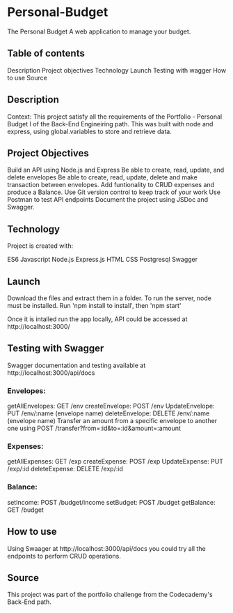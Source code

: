 # Personal-Budget
The Personal Budget
A web application to manage your budget.

## Table of contents
Description
Project objectives
Technology
Launch
Testing with wagger
How to use
Source

## Description
Context: This project satisfy all the requirements of the Portfolio - Personal Budget I of the Back-End Engineiring path. This was built with node and express, using global.variables to store and retrieve data.

## Project Objectives
Build an API using Node.js and Express
Be able to create, read, update, and delete envelopes
Be able to create, read, update, delete and make transaction between envelopes.
Add funtionality to CRUD expenses and produce a Balance.
Use Git version control to keep track of your work
Use Postman to test API endpoints
Document the project using JSDoc and Swagger.

## Technology
Project is created with:

ES6 Javascript
Node.js
Express.js
HTML
CSS
Postgresql
Swagger

## Launch
Download the files and extract them in a folder. To run the server, node must be installed. Run 'npm install to install', then 'npm start'

Once it is intalled run the app locally, API could be accessed at http://localhost:3000/

## Testing with Swagger
Swagger documentation and testing available at http://localhost:3000/api/docs

### Envelopes:
getAllEnvelopes: GET /env
createEnvelope: POST /env
UpdateEnvelope: PUT /env/:name (envelope name)
deleteEnvelope: DELETE /env/:name (envelope name)
Transfer an amount from a specific envelope to another one using POST /transfer?from=:id&to=:id&amount=:amount

### Expenses:
getAllExpenses: GET /exp
createExpense: POST /exp
UpdateExpense: PUT /exp/:id
deleteExpense: DELETE /exp/:id

### Balance:
setIncome: POST /budget/income
setBudget: POST /budget
getBalance: GET /budget

## How to use
Using Swaager at http://localhost:3000/api/docs you could try all the endpoints to perform CRUD operations.

## Source
This project was part of the portfolio challenge from the Codecademy's Back-End path.
